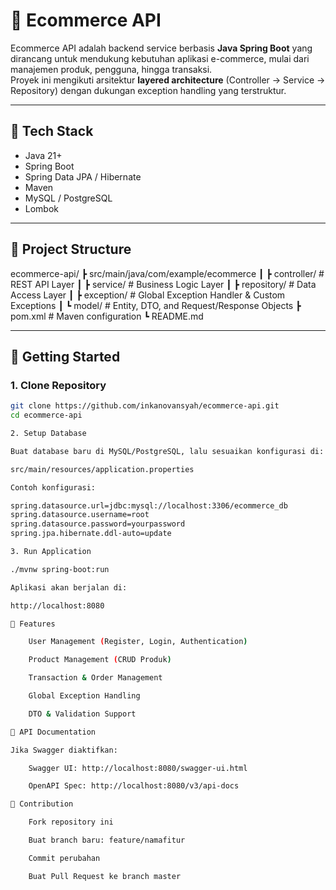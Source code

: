 # 🛒 Ecommerce API

Ecommerce API adalah backend service berbasis **Java Spring Boot** yang dirancang untuk mendukung kebutuhan aplikasi e-commerce, mulai dari manajemen produk, pengguna, hingga transaksi.  
Proyek ini mengikuti arsitektur **layered architecture** (Controller → Service → Repository) dengan dukungan exception handling yang terstruktur.

---

## 🔧 Tech Stack
- Java 21+
- Spring Boot
- Spring Data JPA / Hibernate
- Maven
- MySQL / PostgreSQL
- Lombok

---

## 📂 Project Structure

ecommerce-api/
┣ src/main/java/com/example/ecommerce
┃ ┣ controller/ # REST API Layer
┃ ┣ service/ # Business Logic Layer
┃ ┣ repository/ # Data Access Layer
┃ ┣ exception/ # Global Exception Handler & Custom Exceptions
┃ ┗ model/ # Entity, DTO, and Request/Response Objects
┣ pom.xml # Maven configuration
┗ README.md


---

## 🚀 Getting Started

### 1. Clone Repository
```bash
git clone https://github.com/inkanovansyah/ecommerce-api.git
cd ecommerce-api

2. Setup Database

Buat database baru di MySQL/PostgreSQL, lalu sesuaikan konfigurasi di:

src/main/resources/application.properties

Contoh konfigurasi:

spring.datasource.url=jdbc:mysql://localhost:3306/ecommerce_db
spring.datasource.username=root
spring.datasource.password=yourpassword
spring.jpa.hibernate.ddl-auto=update

3. Run Application

./mvnw spring-boot:run

Aplikasi akan berjalan di:

http://localhost:8080

📌 Features

    User Management (Register, Login, Authentication)

    Product Management (CRUD Produk)

    Transaction & Order Management

    Global Exception Handling

    DTO & Validation Support

🧪 API Documentation

Jika Swagger diaktifkan:

    Swagger UI: http://localhost:8080/swagger-ui.html

    OpenAPI Spec: http://localhost:8080/v3/api-docs

🤝 Contribution

    Fork repository ini

    Buat branch baru: feature/namafitur

    Commit perubahan

    Buat Pull Request ke branch master
